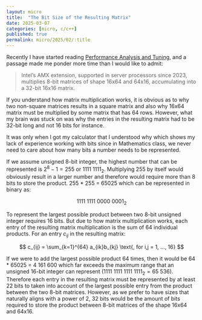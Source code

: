 ```yaml
---
layout: micro
title:  "The Bit Size of the Resulting Matrix"
date: 2025-03-07
categories: [micro, c/c++]
published: true
permalink: micro/2025/02/:title
---
```


Recently I have started reading [Performance Analysis and Tuning](https://github.com/dendibakh/perf-book), and a passage made me ponder more time than I would 
like to admit:

> Intel’s AMX extension, supported in server processors since 2023, multiplies 8-bit matrices of shape 16x64 and 64x16, accumulating into a 32-bit 16x16 matrix.

If you understand how matrix multiplication works, it is obvious as to why two non-square matrices results in a square matrix and also why 16x64 matrix must be 
multiplied by some matrix that has 64 rows. However, what my brain was stuck on was why the entries in the resulting matrix had to be 32-bit long and 
not 16 bits for instance.

It was only when I got my calculator that I understood why which shows my lack of experience working with bits since in Mathematics class, we never need to care 
about how many bits a number needs to be represented.

If we assume unsigned 8-bit integer, the highest number that can be represented is $2^8 - 1 = 255$ or $1111\ 1111_2$. Multiplying 255 by itself would obviously result 
in a larger number and therefore would require more than 8 bits to store the product. 255 * 255 = 65025 which can be represented in binary as:

$$
1111\ 1111\ 0000\ 0001_2
$$

To represent the largest possible product between two 8-bit unsigned integer requires 16 bits. But due to how matrix multiplication works, each entry of the resulting 
matrix multiplication is the sum of 64 individual products. For an entry $c_{ij}$ in the resulting matrix:

$$
c_{ij} = \sum_{k=1}^{64} a_{ik}b_{kj} \text{, for i,j = 1, ..., 16}
$$

If we were to add the largest possible product 64 times, then it would be 64 * 65025 = 4 161 600 which far exceeds the maximum range that an unsigned 16-bit integer 
can represent ($1111\ 1111\ 1111\ 1111_2 = 65\ 536$). Therefore each entry in the resulting matrix must be represented by at least 22 bits to taken into account of the 
largest possible entry from the product between the two 8-bit matrices. However, as we prefer to have sizes that naturally aligns with a power of 2, 32 bits would be 
the amount of bits required to store the product between 8-bit matrices of the shape 16x64 and 64x16.
